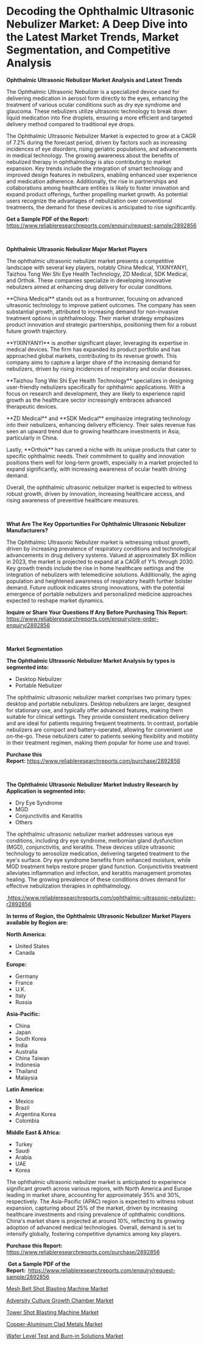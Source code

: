<p><h1>Decoding the Ophthalmic Ultrasonic Nebulizer Market: A Deep Dive into the Latest Market Trends, Market Segmentation, and Competitive Analysis</h1></p><p><strong>Ophthalmic Ultrasonic Nebulizer Market Analysis and Latest Trends</strong></p>
<p><p>The Ophthalmic Ultrasonic Nebulizer is a specialized device used for delivering medication in aerosol form directly to the eyes, enhancing the treatment of various ocular conditions such as dry eye syndrome and glaucoma. These nebulizers utilize ultrasonic technology to break down liquid medication into fine droplets, ensuring a more efficient and targeted delivery method compared to traditional eye drops. </p><p>The Ophthalmic Ultrasonic Nebulizer Market is expected to grow at a CAGR of 7.2% during the forecast period, driven by factors such as increasing incidences of eye disorders, rising geriatric populations, and advancements in medical technology. The growing awareness about the benefits of nebulized therapy in ophthalmology is also contributing to market expansion. Key trends include the integration of smart technology and improved design features in nebulizers, enabling enhanced user experience and medication adherence. Additionally, the rise in partnerships and collaborations among healthcare entities is likely to foster innovation and expand product offerings, further propelling market growth. As potential users recognize the advantages of nebulization over conventional treatments, the demand for these devices is anticipated to rise significantly.</p></p>
<p><strong>Get a Sample PDF of the Report:&nbsp;</strong> <a href="https://www.reliableresearchreports.com/enquiry/request-sample/2892856?utm_campaign=102&utm_medium=2&utm_source=Github&utm_content=ia&utm_term=15032025&utm_id=ophthalmic-ultrasonic-nebulizer">https://www.reliableresearchreports.com/enquiry/request-sample/2892856</a></p>
<p>&nbsp;</p>
<p><strong>Ophthalmic Ultrasonic Nebulizer Major Market Players</strong></p>
<p><p>The ophthalmic ultrasonic nebulizer market presents a competitive landscape with several key players, notably China Medical, YIXINYANYI, Taizhou Tong Wei Shi Eye Health Technology, ZD Medical, SDK Medical, and Orthok. These companies specialize in developing innovative nebulizers aimed at enhancing drug delivery for ocular conditions.</p><p>**China Medical** stands out as a frontrunner, focusing on advanced ultrasonic technology to improve patient outcomes. The company has seen substantial growth, attributed to increasing demand for non-invasive treatment options in ophthalmology. Their market strategy emphasizes product innovation and strategic partnerships, positioning them for a robust future growth trajectory.</p><p>**YIXINYANYI** is another significant player, leveraging its expertise in medical devices. The firm has expanded its product portfolio and has approached global markets, contributing to its revenue growth. This company aims to capture a larger share of the increasing demand for nebulizers, driven by rising incidences of respiratory and ocular diseases.</p><p>**Taizhou Tong Wei Shi Eye Health Technology** specializes in designing user-friendly nebulizers specifically for ophthalmic applications. With a focus on research and development, they are likely to experience rapid growth as the healthcare sector increasingly embraces advanced therapeutic devices.</p><p>**ZD Medical** and **SDK Medical** emphasize integrating technology into their nebulizers, enhancing delivery efficiency. Their sales revenue has seen an upward trend due to growing healthcare investments in Asia, particularly in China.</p><p>Lastly, **Orthok** has carved a niche with its unique products that cater to specific ophthalmic needs. Their commitment to quality and innovation positions them well for long-term growth, especially in a market projected to expand significantly, with increasing awareness of ocular health driving demand.</p><p>Overall, the ophthalmic ultrasonic nebulizer market is expected to witness robust growth, driven by innovation, increasing healthcare access, and rising awareness of preventive healthcare measures.</p></p>
<p>&nbsp;</p>
<p><strong>What Are The Key Opportunities For Ophthalmic Ultrasonic Nebulizer Manufacturers?</strong></p>
<p><p>The Ophthalmic Ultrasonic Nebulizer market is witnessing robust growth, driven by increasing prevalence of respiratory conditions and technological advancements in drug delivery systems. Valued at approximately $X million in 2023, the market is projected to expand at a CAGR of Y% through 2030. Key growth trends include the rise in home healthcare settings and the integration of nebulizers with telemedicine solutions. Additionally, the aging population and heightened awareness of respiratory health further bolster demand. Future outlook indicates strong innovations, with the potential emergence of portable nebulizers and personalized medicine approaches expected to reshape market dynamics.</p></p>
<p><strong>Inquire or Share Your Questions If Any Before Purchasing This Report:</strong> <a href="https://www.reliableresearchreports.com/enquiry/pre-order-enquiry/2892856?utm_campaign=102&utm_medium=2&utm_source=Github&utm_content=ia&utm_term=15032025&utm_id=ophthalmic-ultrasonic-nebulizer">https://www.reliableresearchreports.com/enquiry/pre-order-enquiry/2892856</a></p>
<p>&nbsp;</p>
<p><strong>Market Segmentation</strong></p>
<p><strong>The Ophthalmic Ultrasonic Nebulizer Market Analysis by types is segmented into:</strong></p>
<p><ul><li>Desktop Nebulizer</li><li>Portable Nebulizer</li></ul></p>
<p><p>The ophthalmic ultrasonic nebulizer market comprises two primary types: desktop and portable nebulizers. Desktop nebulizers are larger, designed for stationary use, and typically offer advanced features, making them suitable for clinical settings. They provide consistent medication delivery and are ideal for patients requiring frequent treatments. In contrast, portable nebulizers are compact and battery-operated, allowing for convenient use on-the-go. These nebulizers cater to patients seeking flexibility and mobility in their treatment regimen, making them popular for home use and travel.</p></p>
<p><strong>Purchase this Report:&nbsp;</strong><a href="https://www.reliableresearchreports.com/purchase/2892856?utm_campaign=102&utm_medium=2&utm_source=Github&utm_content=ia&utm_term=15032025&utm_id=ophthalmic-ultrasonic-nebulizer">https://www.reliableresearchreports.com/purchase/2892856</a></p>
<p>&nbsp;</p>
<p><strong>The Ophthalmic Ultrasonic Nebulizer Market Industry Research by Application is segmented into:</strong></p>
<p><ul><li>Dry Eye Syndrome</li><li>MGD</li><li>Conjunctivitis and Keratitis</li><li>Others</li></ul></p>
<p><p>The ophthalmic ultrasonic nebulizer market addresses various eye conditions, including dry eye syndrome, meibomian gland dysfunction (MGD), conjunctivitis, and keratitis. These devices utilize ultrasonic technology to aerosolize medication, delivering targeted treatment to the eye's surface. Dry eye syndrome benefits from enhanced moisture, while MGD treatment helps restore proper gland function. Conjunctivitis treatment alleviates inflammation and infection, and keratitis management promotes healing. The growing prevalence of these conditions drives demand for effective nebulization therapies in ophthalmology.</p></p>
<p><a href="https://www.reliableresearchreports.com/ophthalmic-ultrasonic-nebulizer-r2892856?utm_campaign=102&utm_medium=2&utm_source=Github&utm_content=ia&utm_term=15032025&utm_id=ophthalmic-ultrasonic-nebulizer">&nbsp;https://www.reliableresearchreports.com/ophthalmic-ultrasonic-nebulizer-r2892856</a></p>
<p><strong>In terms of Region, the Ophthalmic Ultrasonic Nebulizer Market Players available by Region are:</strong></p>
<p>
    <p> <strong> North America: </strong>
        <ul>
            <li>United States</li>
            <li>Canada</li>
        </ul>
        </p> 
    <p> <strong> Europe: </strong>
        <ul>
            <li>Germany</li>
            <li>France</li>
            <li>U.K.</li>
            <li>Italy</li>
            <li>Russia</li>
        </ul>
        </p> 
    <p> <strong> Asia-Pacific: </strong>
        <ul>
            <li>China</li>
            <li>Japan</li>
            <li>South Korea</li>
            <li>India</li>
            <li>Australia</li>
            <li>China Taiwan</li>
            <li>Indonesia</li>
            <li>Thailand</li>
            <li>Malaysia</li>
        </ul>
        </p> 
    <p> <strong> Latin America: </strong>
        <ul>
            <li>Mexico</li>
            <li>Brazil</li>
            <li>Argentina Korea</li>
            <li>Colombia</li>
        </ul>
        </p> 
    <p> <strong> Middle East & Africa: </strong>
        <ul>
            <li>Turkey</li>
            <li>Saudi</li>
            <li>Arabia</li>
            <li>UAE</li>
            <li>Korea</li>
        </ul>
    </p>
    </p>
<p><p>The ophthalmic ultrasonic nebulizer market is anticipated to experience significant growth across various regions, with North America and Europe leading in market share, accounting for approximately 35% and 30%, respectively. The Asia-Pacific (APAC) region is expected to witness robust expansion, capturing about 25% of the market, driven by increasing healthcare investments and rising prevalence of ophthalmic conditions. China's market share is projected at around 10%, reflecting its growing adoption of advanced medical technologies. Overall, demand is set to intensify globally, fostering competitive dynamics among key players.</p></p>
<p><strong>Purchase this Report: </strong><a href="https://www.reliableresearchreports.com/purchase/2892856?utm_campaign=102&utm_medium=2&utm_source=Github&utm_content=ia&utm_term=15032025&utm_id=ophthalmic-ultrasonic-nebulizer">https://www.reliableresearchreports.com/purchase/2892856</a></p>
<p>&nbsp;<strong>Get a Sample PDF of the Report:&nbsp;&nbsp;</strong><a href="https://www.reliableresearchreports.com/enquiry/request-sample/2892856?utm_campaign=102&utm_medium=2&utm_source=Github&utm_content=ia&utm_term=15032025&utm_id=ophthalmic-ultrasonic-nebulizer">https://www.reliableresearchreports.com/enquiry/request-sample/2892856</a></p>
<p><strong></strong></p>
<p><p><a href="https://github.com/gasikcalbos8/Market-Research-Report-List-1/blob/main/mesh-belt-shot-blasting-machine-market.md?utm_campaign=102&utm_medium=2&utm_source=Github&utm_content=ia&utm_term=15032025&utm_id=ophthalmic-ultrasonic-nebulizer">Mesh Belt Shot Blasting Machine Market</a></p><p><a href="https://github.com/vaduzunny/Market-Research-Report-List-1/blob/main/adversity-culture-growth-chamber-market.md?utm_campaign=102&utm_medium=2&utm_source=Github&utm_content=ia&utm_term=15032025&utm_id=ophthalmic-ultrasonic-nebulizer">Adversity Culture Growth Chamber Market</a></p><p><a href="https://github.com/daleogrando/Market-Research-Report-List-1/blob/main/tower-shot-blasting-machine-market.md?utm_campaign=102&utm_medium=2&utm_source=Github&utm_content=ia&utm_term=15032025&utm_id=ophthalmic-ultrasonic-nebulizer">Tower Shot Blasting Machine Market</a></p><p><a href="https://github.com/dayaanapis5/Market-Research-Report-List-1/blob/main/copper-aluminum-clad-metals-market.md?utm_campaign=102&utm_medium=2&utm_source=Github&utm_content=ia&utm_term=15032025&utm_id=ophthalmic-ultrasonic-nebulizer">Copper-Aluminum Clad Metals Market</a></p><p><a href="https://github.com/ubavicachida/Market-Research-Report-List-1/blob/main/wafer-level-test-and-burn-in-solutions-market.md?utm_campaign=102&utm_medium=2&utm_source=Github&utm_content=ia&utm_term=15032025&utm_id=ophthalmic-ultrasonic-nebulizer">Wafer Level Test and Burn-in Solutions Market</a></p></p>